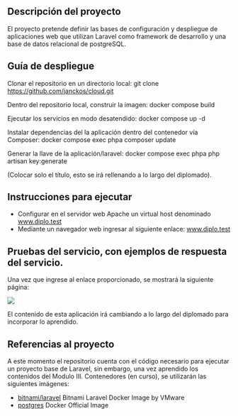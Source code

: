 ## Descripción del proyecto
El proyecto pretende definir las bases de configuración y despliegue de aplicaciones web que utilizan Laravel como framework de desarrollo y una base de datos relacional de postgreSQL.
## Guía de despliegue
Clonar el repositorio en un directorio local:
git clone https://github.com/janckos/cloud.git

Dentro del repositorio local, construir la imagen:
docker compose build

Ejecutar los servicios en modo desatendido:
docker compose up -d

Instalar dependencias del la aplicación dentro del contenedor vía Composer:
docker compose exec phpa composer update

Generar la llave de la aplicación/laravel:
docker compose exec phpa php artisan key:generate




(Colocar solo el título, esto se irá rellenando a lo largo del diplomado).
## Instrucciones para ejecutar
- Configurar en el servidor web Apache un virtual host denominado www.diplo.test
- Mediante un navegador web ingresar al siguiente enlace: www.diplo.test
## Pruebas del servicio, con ejemplos de respuesta del servicio.
Una vez que ingrese al enlace proporcionado, se mostrará la siguiente página:

<img src="firstrun.jpg" />

El contenido de esta aplicación irá cambiando a lo largo del diplomado para incorporar lo aprendido.
## Referencias al proyecto
A este momento el repositorio cuenta con el código necesario para ejecutar un proyecto base de Laravel, sin embargo, una vez aprendido los contenidos del Modulo III. Contenedores (en curso), se utilizarán las siguientes imágenes:
- [bitnami/laravel](https://hub.docker.com/r/bitnami/laravel/) Bitnami Laravel Docker Image by VMware 
- [postgres](https://hub.docker.com/_/postgres) Docker Official Image
